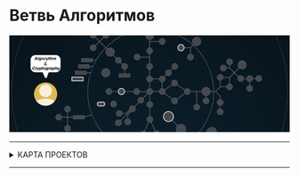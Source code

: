 # Ветвь Алгоритмов



![algorithmic branch](./algorithmic.gif)

---

<details>
<summary> КАРТА ПРОЕКТОВ </summary>

![map Holy_Graph](../Holy_Graph.png)

</details>

---

